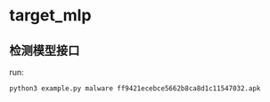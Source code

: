 # target_mlp

## 检测模型接口
run:
``` 
python3 example.py malware ff9421ecebce5662b8ca8d1c11547032.apk
```
